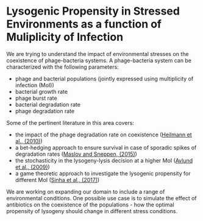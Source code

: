 # Lysogenic Propensity in Stressed Environments as a function of Muliplicity of Infection

We are trying to understand the impact of environmental stresses on the coexistence of phage-bacteria systems. A phage-bacteria system can be characterized with the following parameters: 

* phage and bacterial populations (jointly expressed using multiplicity of infection (MoI))
* bacterial growth rate
* phage burst rate
* bacterial degradation rate
* phage degradation rate

Some of the pertinent literature in this area covers:

* the impact of the phage degradation rate on coexistence ([Heilmann et al., (2010)](http://doi.org/10.1128/JVI.02326-09))
* a bet-hedging approach to ensure survival in case of sporadic spikes of degradation rates ([Maslov and Sneppen, (2015)](http://doi.org/10.1038/srep10523))
* the stochasticity in the lysogeny-lysis decision at a higher MoI ([Avlund et al., (2009)](http://doi.org/10.1128/JVI.01057-09))
* a game theoretic approach to investigate the lysogenic propensity for different MoI ([Sinha et al., (2017)](http://doi.org/10.3389/fmicb.2017.01386))

We are working on expanding our domain to include a range of environmental conditions. One possible use case is to simulate the effect of antibiotics on the coexistence of the populations - how the optimal propensity of lysogeny should change in different stress conditions.

